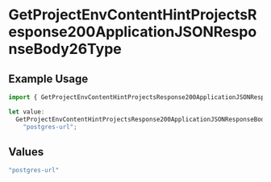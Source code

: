 # GetProjectEnvContentHintProjectsResponse200ApplicationJSONResponseBody26Type

## Example Usage

```typescript
import { GetProjectEnvContentHintProjectsResponse200ApplicationJSONResponseBody26Type } from "@vercel/sdk/models/operations/getprojectenv.js";

let value:
  GetProjectEnvContentHintProjectsResponse200ApplicationJSONResponseBody26Type =
    "postgres-url";
```

## Values

```typescript
"postgres-url"
```